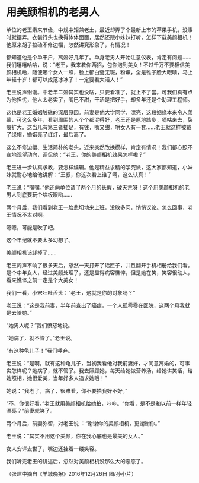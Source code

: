 # 用美颜相机的老男人

单位的老王素来节俭，中规中矩兼老土，最近却弄了个最新上市的苹果手机，没事时就摆弄。衣裳行头也换得体体面面，居然还跟小妹妹打听，怎样下载美颜相机！他原来胡子拉碴不修边幅，忽然讲究形象了，有情况！ 

都知道他是个单干户，离婚好几年了。单身老男人开始注意仪表，肯定有问题……我们嘻嘻哈哈，说：“老王，我来教你两招，包你泡到美女！不过千万不要相信美颜相机哈，随便哪个女人一照，脸上都白璧无瑕，粉嫩，全是锥子脸大眼睛，马上年轻十岁！都可以成范冰冰了！一定要看大活人！” 

老王说声谢谢。中老年二婚其实也没啥，只要看准了，就上不了當。可我们真有点为他担忧，他人太老实了，嘴巴不甜，干活是把好手，却多年还是个助理工程师。 

这也是老王婚姻触礁的深层原因。前妻是他大学同学，漂亮，这段姻缘本来令人羡慕，可这么多年，看到周围的人个个都混得好，老王还是原地踏步，嘀咕来去，裂痕扩大。这当儿有第三者插足，有钱，嘴又甜，哄女人有一套……老王就这样被戴了绿帽，婚姻亮了红灯，最后离了。 

这么不修边幅、生活简朴的老头，近来突然改换模样，肯定有情况！我们都心照不宣地观望动向，调侃他：“老王，你的美颜相机效果怎样啦？” 

老王进一步认真求教，要怎样编辑。他是精益求精的学究派，这大家都知道，小妹妹就耐心地给他讲解：“王叔，你这次看上谁了啊，这么认真！” 

老王说：“嘿嘿。”他还向单位请了两个月的长假，破天荒呀！这个用美颜相机的老男人到底要玩个啥板眼哟…… 

两个月后，我们看到老王一脸悲切地来上班，没敢多问，悄悄议论。怎么回事，老王情况不太对啊。 

嗯嗯，可能是吹了吧。 

这个年纪就不要太多幻想了。 

美颜相机该卸掉了…… 

老王闷声不响了很多天后，忽然一天打开了话匣子，并且翻开手机相册给我们看。是个中年女人，经过美颜处理了，还是显得病容憔悴，但是她在笑，笑容很动人，看来憔悴之前一定是个大美女！ 

我们一看，小宋吐吐舌头：“老王，这就是你的对象吗？” 

老王说：“这是我前妻，半年前查出了癌症，一个人孤零零在医院，这两个月我就是去陪她。” 

“她男人呢？”我们愤怒地说。 

“她病了，就不管了。”老王说。 

“有这种龟儿子！”我们唾弃。 

老王说：“是啊，就有这种龟儿子，当初我看他对我前妻好，才同意离婚的，可事实怎样呢？她病了，就不管了。我去照顾她，每天给她做营养汤，给她讲笑话，给她照相，她很爱美，当年好多人追求她哦！” 

她说：“我老了，病了，很难看，你不要拍我好不好。” 

“不，你很好看。”老王就用美颜相机给她拍，咔咔。“你看，是不是和以前一样年轻漂亮？”前妻就笑了。 

两个月后，前妻弥留，对老王说 ：“谢谢你的美颜相机，更谢谢你。” 

老王说：“其实不用这个美颜，你在我心底也是最美的女人。” 

女人安详去世了，嘴边还挂着一缕笑容。 

我们听完老王的讲述后，忽然对美颜相机没那么大的恶感了。 

（张建中摘自《羊城晚报》2016年12月26日 图/孙小片）
